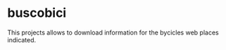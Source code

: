 buscobici
=========
This projects allows to download information
for the bycicles web places indicated.
